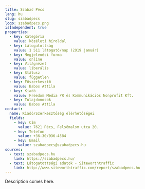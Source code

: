 ```yaml
---
title: Szabad Pécs
lang: hu
slug: szabadpecs
logo: szabadpecs.png
isIndependent: true
properties:
  - key: Kategória
    value: közéleti híroldal
  - key: Látogatottság
    value: 1 511 látogató/nap (2019 január)
  - key: Megjelenési forma
    value: online
  - key: Világnézet
    value: liberális
  - key: Státusz
    value: független
  - key: Főszerkesztő
    value: Babos Attila
  - key: Kiadó
    value: Freedom Media PR és Kommunikációs Nonprofit Kft.
  - key: Tulajdonosok
    value: Babos Attila
contact:
  name: Kiadó/Szerkesztőség elérhetőségei
  fields:
    - key: Cím
      value: 7621 Pécs, Felsőmalom utca 20.
    - key: Telefon
      value: +36-30/936-4584
    - key: Email
      value: szabadpecs@szabadpecs.hu
sources:
  - text: szabadpecs.hu
    link: https://szabadpecs.hu/
  - text: Látogatottsági adatok - Siteworthtraffic
    link: http://www.siteworthtraffic.com/report/szabadpecs.hu
---
```


Description comes here.